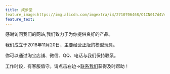 ```yaml
---
title: 成步堂
feature_image:https://img.alicdn.com/imgextra/i4/2710706468/O1CN017d4VvG1xeOV33vvOR_!!2710706468.jpg
feature_text:
---
```

<p>感谢访问我们的网站,我们致力于为你提供良好的产品。</p>
<p>我们成立于2018年11月20日，主要经营正版的模型玩具。</p>
<p>你可以通过淘宝店铺、微信、QQ、电话与我们保持联系。</p>
<p>工作时段，有客服值守。请点击右边→<a href="https://chengbutang.com/contact/">联系我们</a>获得及时帮助！</p>
